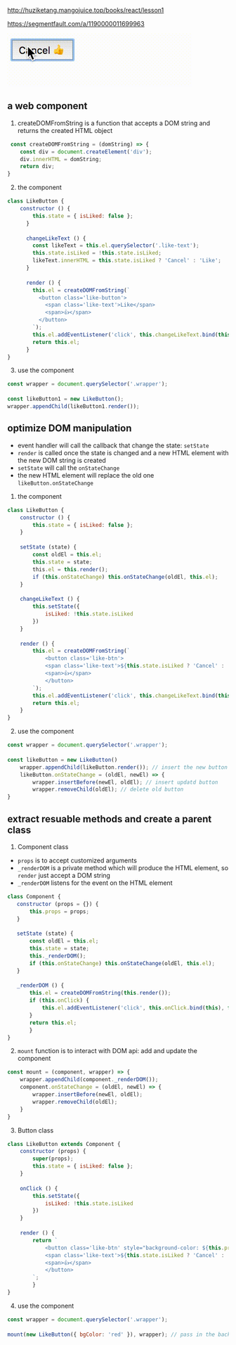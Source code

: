 http://huziketang.mangojuice.top/books/react/lesson1

https://segmentfault.com/a/1190000011699963

<img src="https://github.com/zhaaaa7/react/blob/master/react-bone/btn.gif" alt="button component">

## a web component
1. createDOMFromString is a function that accepts a DOM string and returns the created HTML object
```javascript
 const createDOMFromString = (domString) => {
    const div = document.createElement('div');
    div.innerHTML = domString;
    return div;
}
```
2. the component
```javascript
class LikeButton {
    constructor () {
        this.state = { isLiked: false };
      }

      changeLikeText () {
        const likeText = this.el.querySelector('.like-text');
        this.state.isLiked = !this.state.isLiked;
        likeText.innerHTML = this.state.isLiked ? 'Cancel' : 'Like';
      }

      render () {
        this.el = createDOMFromString(`
          <button class='like-button'>
            <span class='like-text'>Like</span>
            <span>👍</span>
          </button>
        `);
        this.el.addEventListener('click', this.changeLikeText.bind(this), false);
        return this.el;
      }
}
```
3. use the component
```javascript
const wrapper = document.querySelector('.wrapper');

const likeButton1 = new LikeButton();
wrapper.appendChild(likeButton1.render());
```

## optimize DOM manipulation
* event handler will call the callback that change the state: `setState`
* `render` is called once the state is changed and a new HTML element with the new DOM string is created
* `setState` will call the `onStateChange`
* the new HTML element will replace the old one `likeButton.onStateChange`
1. the component
```javascript
class LikeButton {
    constructor () {
        this.state = { isLiked: false };
    }

    setState (state) {
        const oldEl = this.el;
        this.state = state;
        this.el = this.render(); 
        if (this.onStateChange) this.onStateChange(oldEl, this.el);
    }

    changeLikeText () {
        this.setState({
            isLiked: !this.state.isLiked
        })
    }

    render () {
        this.el = createDOMFromString(`
            <button class='like-btn'>
            <span class='like-text'>${this.state.isLiked ? 'Cancel' : 'Like'}</span>
            <span>👍</span>
            </button>
        `);
        this.el.addEventListener('click', this.changeLikeText.bind(this), false);
        return this.el;
    }
}
```
2. use the component

```javascript
const wrapper = document.querySelector('.wrapper');

const likeButton = new LikeButton()
    wrapper.appendChild(likeButton.render()); // insert the new button into DOM
    likeButton.onStateChange = (oldEl, newEl) => {
        wrapper.insertBefore(newEl, oldEl); // insert updatd button
        wrapper.removeChild(oldEl); // delete old button
}
```
 
  
 ## extract resuable methods and create a parent class
 1. Component class
 * `props` is to accept customized arguments
 * `_renderDOM` is a private method which will produce the HTML element, so `render` just accept a DOM string
 * `_renderDOM` listens for the event on the HTML element
 ```javascript
 class Component {
    constructor (props = {}) {
        this.props = props;
    }

    setState (state) {
        const oldEl = this.el;
        this.state = state;
        this._renderDOM();
        if (this.onStateChange) this.onStateChange(oldEl, this.el);
    }

    _renderDOM () {
        this.el = createDOMFromString(this.render());
        if (this.onClick) {
            this.el.addEventListener('click', this.onClick.bind(this), false);
        }
        return this.el;
        }
}
```

2. `mount` function is to interact with DOM api: add and update the component
```javascript
const mount = (component, wrapper) => {
    wrapper.appendChild(component._renderDOM());
    component.onStateChange = (oldEl, newEl) => {
        wrapper.insertBefore(newEl, oldEl);
        wrapper.removeChild(oldEl);
    }
}
```

3. Button class
```javascript
class LikeButton extends Component {
    constructor (props) {
        super(props);               
        this.state = { isLiked: false };
    }

    onClick () {
        this.setState({
            isLiked: !this.state.isLiked
        })
    }

    render () {
        return `
            <button class='like-btn' style="background-color: ${this.props.bgColor}">
            <span class='like-text'>${this.state.isLiked ? 'Cancel' : 'LIke'}</span>
            <span>👍</span>
            </button>
        `;
        }
}
```
4. use the component
```javascript
const wrapper = document.querySelector('.wrapper');

mount(new LikeButton({ bgColor: 'red' }), wrapper); // pass in the background color
```
